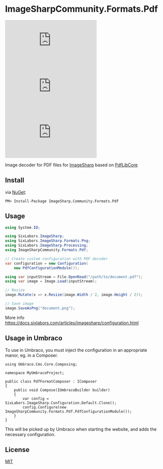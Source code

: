 # ImageSharpCommunity.Formats.Pdf

[![Downloads](https://img.shields.io/nuget/dt/ImageSharpCommunity.Formats.Pdf?color=cc9900)](https://www.nuget.org/packages/ImageSharpCommunity.Formats.Pdf/)
[![NuGet](https://img.shields.io/nuget/vpre/ImageSharpCommunity.Formats.Pdf?color=0273B3)](https://www.nuget.org/packages/ImageSharpCommunity.Formats.Pdf)
[![GitHub license](https://img.shields.io/github/license/skttl/ImageSharpCommunity.Formats.Pdf?color=8AB803)](https://github.com/skttl/ImageSharpCommunity.Formats.Pdf/blob/main/LICENSE)

Image decoder for PDF files for [ImageSharp](https://docs.sixlabors.com/articles/imagesharp/index.html) based on [PdfLibCore](https://github.com/jbaarssen/PdfLibCore)

## Install
via [NuGet](https://www.nuget.org/packages/ImageSharpCommunity.Formats.Pdf):
```
PM> Install-Package ImageSharp.Community.Formats.Pdf
```

## Usage

```C#
using System.IO;

using SixLabors.ImageSharp;
using SixLabors.ImageSharp.Formats.Png;
using SixLabors.ImageSharp.Processing;
using ImageSharpCommunity.Formats.Pdf;

// Create custom configuration with PDF decoder
var configuration = new Configuration(
    new PdfConfigurationModule());

using var inputStream = File.OpenRead("/path/to/document.pdf");
using var image = Image.Load(inputStream);

// Resize
image.Mutate(x => x.Resize(image.Width / 2, image.Height / 2)); 

// Save image
image.SaveAsPng("document.png");
```
More info <https://docs.sixlabors.com/articles/imagesharp/configuration.html>

## Usage in Umbraco

To use in Umbraco, you must inject the configuration in an appropriate manor, eg. in a Composer.

```
using Umbraco.Cms.Core.Composing;

namespace MyUmbracoProject;

public class PdfFormatComposer : IComposer
{
    public void Compose(IUmbracoBuilder builder)
    {
        var config = SixLabors.ImageSharp.Configuration.Default.Clone();
        config.Configure(new ImageSharpCommunity.Formats.Pdf.PdfConfigurationModule());
    }
}

```

This will be picked up by Umbraco when starting the website, and adds the necessary configuration.

## License
[MIT](LICENSE)